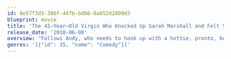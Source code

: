 ```yaml
---
id: 0e57f3d3-386f-447b-bd06-0a852d2809d3
blueprint: movie
title: 'The 41–Year–Old Virgin Who Knocked Up Sarah Marshall and Felt Superbad About It'
release_date: '2010-06-08'
overview: "Follows Andy, who needs to hook up with a hottie, pronto, because he hasn't had sex in... well, forever - and his luck isn't the only thing that's hard. His equally horny teenage roommates also need it superbad, and with the help of their nerdy pal, McAnalovin' and his fake I.D., they may tap more than just a keg."
genres: '[{"id": 35, "name": "Comedy"}]'
---
```

